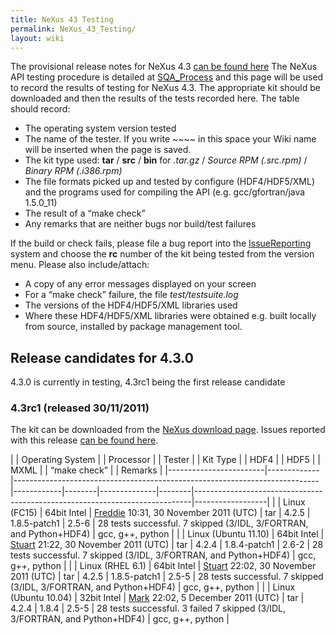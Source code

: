 ```yaml
---
title: NeXus 43 Testing
permalink: NeXus_43_Testing/
layout: wiki
---
```


The provisional release notes for NeXus 4.3 [can be found
here](Nexus_43_Release_Notes "wikilink") The NeXus API testing procedure
is detailed at [SQA\_Process](SQA_Process "wikilink") and this page will
be used to record the results of testing for NeXus 4.3. The appropriate
kit should be downloaded and then the results of the tests recorded
here. The table should record:

-   The operating system version tested
-   The name of the tester. If you write ~~~~ in this space your Wiki
    name will be inserted when the page is saved.
-   The kit type used: **tar** / **src** / **bin** for *.tar.gz* /
    *Source RPM (.src.rpm)* / *Binary RPM (.i386.rpm)*
-   The file formats picked up and tested by configure (HDF4/HDF5/XML)
    and the programs used for compiling the API (e.g. gcc/gfortran/java
    1.5.0\_11)
-   The result of a “make check”
-   Any remarks that are neither bugs nor build/test failures

If the build or check fails, please file a bug report into the
[IssueReporting](IssueReporting "wikilink") system and choose the **rc**
number of the kit being tested from the version menu. Please also
include/attach:

-   A copy of any error messages displayed on your screen
-   For a “make check” failure, the file *test/testsuite.log*
-   The versions of the HDF4/HDF5/XML libraries used
-   Where these HDF4/HDF5/XML libraries were obtained e.g. built locally
    from source, installed by <whatever> package management tool.

Release candidates for 4.3.0
----------------------------

4.3.0 is currently in testing, 4.3rc1 being the first release candidate

### 4.3rc1 (released 30/11/2011)

The kit can be downloaded from the [NeXus download
page](http://download.nexusformat.org/kits/nx43testing.shtml). Issues
reported with this release [can be found
here](http://trac.nexusformat.org/code/query?status=new&status=assigned&status=reopened&status=closed&version=4.3.0-rc1&order=priority).

| | Operating System     | | Processor | | Tester                                                                   | | Kit Type | | HDF4 | | HDF5       | | MXML | | “make check”                                                              | | Remarks        |
|------------------------|-------------|----------------------------------------------------------------------------|------------|--------|--------------|--------|-----------------------------------------------------------------------------|------------------|
| | Linux (FC15)         | 64bit Intel | [Freddie](User%3AFreddie_Akeroyd "wikilink") 10:31, 30 November 2011 (UTC) | tar        | 4.2.5  | 1.8.5-patch1 | 2.5-6  | 28 tests successful. 7 skipped (3/IDL, 3/FORTRAN, and Python+HDF4)          | gcc, g++, python |
| | Linux (Ubuntu 11.10) | 64bit Intel | [Stuart](User%3AStuart_Campbell "wikilink") 21:22, 30 November 2011 (UTC)  | tar        | 4.2.4  | 1.8.4-patch1 | 2.6-2  | 28 tests successful. 7 skipped (3/IDL, 3/FORTRAN, and Python+HDF4)          | gcc, g++, python |
| | Linux (RHEL 6.1)     | 64bit Intel | [Stuart](User%3AStuart_Campbell "wikilink") 22:02, 30 November 2011 (UTC)  | tar        | 4.2.5  | 1.8.5-patch1 | 2.5-5  | 28 tests successful. 7 skipped (3/IDL, 3/FORTRAN, and Python+HDF4)          | gcc, g++, python |
| | Linux (Ubuntu 10.04) | 32bit Intel | [Mark](User%3AMark_Koennecke "wikilink") 22:02, 5 December 2011 (UTC)      | tar        | 4.2.4  | 1.8.4        | 2.5-5  | 28 tests successful. 3 failed 7 skipped (3/IDL, 3/FORTRAN, and Python+HDF4) | gcc, g++, python |


